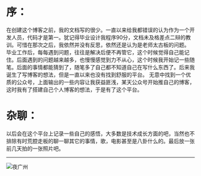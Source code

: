# 序：
在创建这个博客之前，我的文档写的很少。一直以来给我都错误的认为作为一个开发人员，代码才是第一。犹记得毕业设计我程序90分，文档未及格差点二辩的教训。可惜在那次之后，我依然并没有反思，依然还是认为是老师太古板的问题。
毕业工作后，每每遇到问题，往往是解决后便不再管它，这个时候觉得自己能记住。后面遇到的问题越来越多，也慢慢感觉到力不从心，这个时候我开始记一些随笔。后面的事情都能猜到了，随笔多了自己都不知道自己在写什么东西了。后来我诞生了写博客的想法，但是一直以来也没有找到舒服的平台。
无意中找到一个优质的公众号，上面输出的一些内容让我获益匪浅，某天公众号开始推自己的博客，这时我有了搭建自己个人博客的想法，于是有了这个平台。

# 杂聊：
以后会在这个平台上记录一些自己的感悟，大多数是技术成长方面的吧，当然也不排除有时荒腔走板的聊一聊其它的事情，歌，电影甚至是八卦什么的。最后放一张前几天拍的一张照片吧。

***

![夜广州](https://sheapic.oss-cn-shenzhen.aliyuncs.com/%E5%BE%AE%E4%BF%A1%E5%9B%BE%E7%89%87_20190715202633.jpg "广州")

